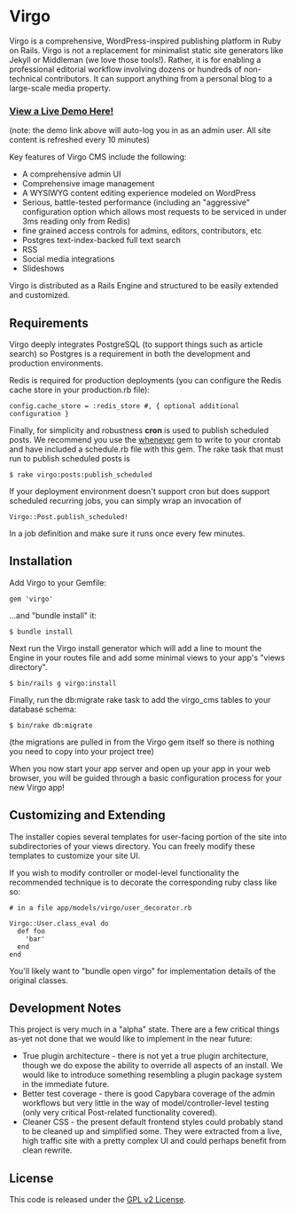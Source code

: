 # Virgo

Virgo is a comprehensive, WordPress-inspired publishing platform in Ruby on Rails. Virgo is not a replacement for minimalist static site generators like Jekyll or Middleman (we love those tools!). Rather, it is for enabling a professional editorial workflow involving dozens or hundreds of non-technical contributors. It can support anything from a personal blog to a large-scale media property.

### <a href="http://virgo-demo.casper.com/demo_autologin" target="_blank">View a Live Demo Here!</a>
(note: the demo link above will auto-log you in as an admin user. All site content is refreshed every 10 minutes)


Key features of Virgo CMS include the following:

* A comprehensive admin UI
* Comprehensive image management
* A WYSIWYG content editing experience modeled on WordPress
* Serious, battle-tested performance (including an "aggressive" configuration option which allows most requests to be serviced in under 3ms reading only from Redis)
* fine grained access controls for admins, editors, contributors, etc
* Postgres text-index-backed full text search
* RSS
* Social media integrations
* Slideshows

Virgo is distributed as a Rails Engine and structured to be easily extended and customized.

## Requirements

Virgo deeply integrates PostgreSQL (to support things such as article search) so Postgres is a requirement in both the development and production environments.

Redis is required for production deployments (you can configure the Redis cache store in your production.rb file):

    config.cache_store = :redis_store #, { optional additional configuration }

Finally, for simplicity and robustness **cron** is used to publish scheduled posts. We recommend you use the [whenever](https://github.com/javan/whenever) gem to write to your crontab and have included a schedule.rb file with this gem. The rake task that must run to publish scheduled posts is

    $ rake virgo:posts:publish_scheduled

If your deployment environment doesn't support cron but does support scheduled recurring jobs, you can simply wrap an invocation of

    Virgo::Post.publish_scheduled!

In a job definition and make sure it runs once every few minutes.

## Installation

Add Virgo to your Gemfile:

    gem 'virgo'

...and "bundle install" it:

    $ bundle install

Next run the Virgo install generator which will add a line to mount the Engine in your routes file and add some minimal views to your app's "views directory".

    $ bin/rails g virgo:install

Finally, run the db:migrate rake task to add the virgo_cms tables to your database schema:

    $ bin/rake db:migrate

(the migrations are pulled in from the Virgo gem itself so there is nothing you need to copy into your project tree)

When you now start your app server and open up your app in your web browser, you will be guided through a basic configuration process for your new Virgo app!

## Customizing and Extending

The installer copies several templates for user-facing portion of the site into subdirectories of your views directory. You can freely modify these templates to customize your site UI.

If you wish to modify controller or model-level functionality the recommended technique is to decorate the corresponding ruby class like so:

    # in a file app/models/virgo/user_decorator.rb

    Virgo::User.class_eval do
      def foo
        'bar'
      end
    end

You'll likely want to "bundle open virgo" for implementation details of the original classes.

## Development Notes

This project is very much in a "alpha" state. There are a few critical things as-yet not done that we would like to implement in the near future:

* True plugin architecture - there is not yet a true plugin architecture, though we do expose the ability to override all aspects of an install. We would like to introduce something resembling a plugin package system in the immediate future.
* Better test coverage - there is good Capybara coverage of the admin workflows but very little in the way of model/controller-level testing (only very critical Post-related functionality covered).
* Cleaner CSS - the present default frontend styles could probably stand to be cleaned up and simplified some. They were extracted from a live, high traffic site with a pretty complex UI and could perhaps benefit from clean rewrite.


## License

This code is released under the [GPL v2 License](http://www.gnu.org/licenses/old-licenses/gpl-2.0.txt).

